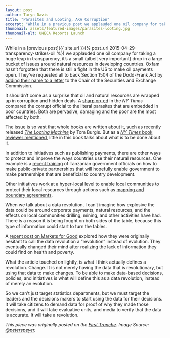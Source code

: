 ```yaml
---
layout: post
author: Taryn Davis
title: "Parasites and Looting, AKA Corruption"
excerpt: "While in a previous post we applauded one oil company for taking a huge leap in transparency, it’s a small (albeit very important) drop in a large bucket of issues around natural resources in developing countries..."
thumbnail: assets/featured-images/parasites-looting.jpg
thumbnail-alt: UNECA Reports Launch
---
```

While in a [previous post]({{ site.url }}{% post_url 2015-04-29-transparency-strikes-oil %}) we applauded one oil company for taking a huge leap in transparency, it’s a small (albeit very important) drop in a large bucket of issues around natural resources in developing countries. Oxfam hasn’t forgotten that there is still a fight in the US to make oil payments open. They’ve requested all to back Section 1504 of the Dodd-Frank Act by [adding their name to a letter](https://secure2.oxfamamerica.org/page/s/fight-corruption-push-for-transparency) to the Chair of the Securities and Exchange Commission.

It shouldn’t come as a surprise that oil and natural resources are wrapped up in corruption and hidden deals. A [sharp op-ed](http://www.nytimes.com/2015/03/26/opinion/nicholas-kristof-an-unsettling-complicity.html) in the *NY Times* compared the corrupt official to the literal parasites that are embedded in poor countries. Both are pervasive, damaging and the poor are the most affected by both.  

The issue is so vast that whole books are written about it, such as recently released [*The Looting Machine*](http://www.amazon.com/The-Looting-Machine-Oligarchs-Corporations/dp/1610394399) by Tom Burgis. But as a [*NY Times* book reviewer mentioned](http://www.nytimes.com/2015/03/22/books/review/the-looting-machine-by-tom-burgis.html), little in this book talks about what is to be done about it.

In addition to initiatives such as publishing payments, there are other ways to protect and improve the ways countries use their natural resources. One example is a [recent training](https://www.devex.com/news/tanzania-boosts-ppp-capacity-85798) of Tanzanian government officials on how to make public-private partnerships that will hopefully enable government to make partnerships that are beneficial to country development.

Other initiatives work at a hyper-local level to enable local communities to protect their local resources through actions such as [mapping and boundary agreements](https://www.youtube.com/watch?v=Yun_KwY4Q6g&index=2&list=PLFFreO-6Fa7-StX8MQc4g8Nl9R84tHIc3).

When we talk about a data revolution, I can’t imagine how explosive the data could be around corporate payments, natural resources, and the effects on local communities drilling, mining, and other activities have had. There is a reason it is being fought on both sides of the table, because this type of information could start to turn the tables.

A [recent post on Markets for Good](http://www.marketsforgood.org/adventures-in-the-data-revolution-what-revolution/) explored how they were originally hesitant to call the data revolution a “revolution” instead of evolution. They eventually changed their mind after realizing the lack of information they could find on health and poverty.

What the article touched on lightly, is what I think actually defines a revolution. Change. It is not merely having the data that is revolutionary, but using that data to make changes. To be able to make data-based decisions, policies, and initiatives is what will define this as a data revolution, instead of merely an evolution.

So we can’t just target statistics departments, but we must target the leaders and the decisions makers to start using the data for their decisions. It will take citizens to demand data for proof of why they made those decisions, and it will take evaluative units, and media to verify that the data is accurate. It will take a revolution.

*This piece was originally posted on the [First Tranche](http://aiddata.org/blog/this-week-parasites-and-looting-aka-corruption). Image Source: [@peterspeyer](https://twitter.com/PeterSpeyer/status/581718120613691392).*
